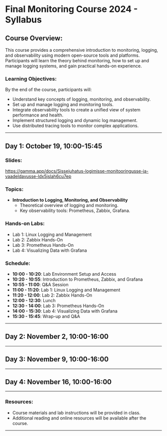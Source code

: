 # Final Monitoring Course 2024 - Syllabus

## Course Overview:
This course provides a comprehensive introduction to monitoring, logging, and observability using modern open-source tools and platforms. Participants will learn the theory behind monitoring, how to set up and manage logging systems, and gain practical hands-on experience.

### Learning Objectives:
By the end of the course, participants will:
- Understand key concepts of logging, monitoring, and observability.
- Set up and manage logging and monitoring tools.
- Integrate observability tools to create a unified view of system performance and health.
- Implement structured logging and dynamic log management.
- Use distributed tracing tools to monitor complex applications.

---

## **Day 1: October 19, 10:00-15:45**
### Slides: 
https://gamma.app/docs/Sissejuhatus-logimisse-monitooringusse-ja-vaadeldavusse-ldx5jslah6cu7ep

### Topics:
- **Introduction to Logging, Monitoring, and Observability**
  - Theoretical overview of logging and monitoring.
  - Key observability tools: Prometheus, Zabbix, Grafana.

### Hands-on Labs:
- Lab 1: Linux Logging and Management
- Lab 2: Zabbix Hands-On
- Lab 3: Prometheus Hands-On
- Lab 4: Visualizing Data with Grafana

### Schedule:
- **10:00 - 10:20**: Lab Environment Setup and Access
- **10:20 - 10:55**: Introduction to Prometheus, Zabbix, and Grafana
- **10:55 - 11:00**: Q&A Session
- **11:00 - 11:20**: Lab 1: Linux Logging and Management
- **11:20 - 12:00**: Lab 2: Zabbix Hands-On
- **12:00 - 12:30**: Lunch
- **12:30 - 14:00**: Lab 3: Prometheus Hands-On
- **14:00 - 15:30**: Lab 4: Visualizing Data with Grafana
- **15:30 - 15:45**: Wrap-up and Q&A

---

## **Day 2: November 2, 10:00-16:00**



---

## **Day 3: November 9, 10:00-16:00**


---

## **Day 4: November 16, 10:00-16:00**


---

### Resources:
- Course materials and lab instructions will be provided in class.
- Additional reading and online resources will be available after the course.

---
